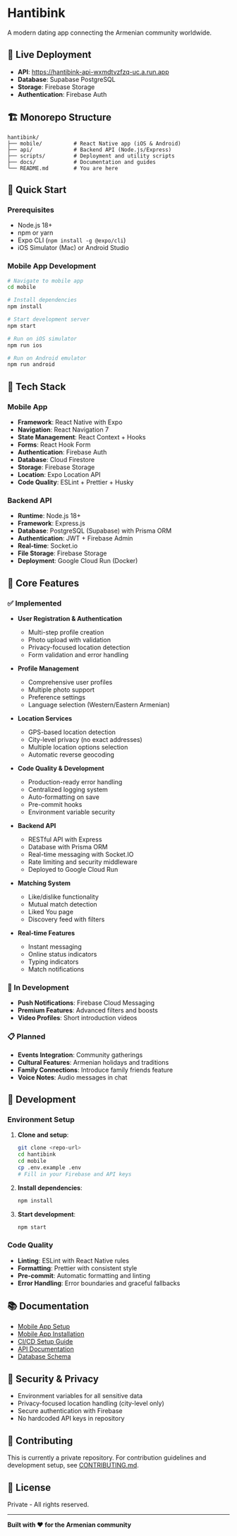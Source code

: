 # Hantibink

A modern dating app connecting the Armenian community worldwide.

## 🚀 Live Deployment

- **API**: https://hantibink-api-wxmdtvzfzq-uc.a.run.app
- **Database**: Supabase PostgreSQL
- **Storage**: Firebase Storage
- **Authentication**: Firebase Auth

## 🏗️ Monorepo Structure

```
hantibink/
├── mobile/          # React Native app (iOS & Android)
├── api/             # Backend API (Node.js/Express)
├── scripts/         # Deployment and utility scripts
├── docs/            # Documentation and guides
└── README.md        # You are here
```

## 🚀 Quick Start

### Prerequisites

- Node.js 18+
- npm or yarn
- Expo CLI (`npm install -g @expo/cli`)
- iOS Simulator (Mac) or Android Studio

### Mobile App Development

```bash
# Navigate to mobile app
cd mobile

# Install dependencies
npm install

# Start development server
npm start

# Run on iOS simulator
npm run ios

# Run on Android emulator
npm run android
```

## 📱 Tech Stack

### Mobile App

- **Framework**: React Native with Expo
- **Navigation**: React Navigation 7
- **State Management**: React Context + Hooks
- **Forms**: React Hook Form
- **Authentication**: Firebase Auth
- **Database**: Cloud Firestore
- **Storage**: Firebase Storage
- **Location**: Expo Location API
- **Code Quality**: ESLint + Prettier + Husky

### Backend API

- **Runtime**: Node.js 18+
- **Framework**: Express.js
- **Database**: PostgreSQL (Supabase) with Prisma ORM
- **Authentication**: JWT + Firebase Admin
- **Real-time**: Socket.io
- **File Storage**: Firebase Storage
- **Deployment**: Google Cloud Run (Docker)

## 🎯 Core Features

### ✅ Implemented

- **User Registration & Authentication**
  - Multi-step profile creation
  - Photo upload with validation
  - Privacy-focused location detection
  - Form validation and error handling

- **Profile Management**
  - Comprehensive user profiles
  - Multiple photo support
  - Preference settings
  - Language selection (Western/Eastern Armenian)

- **Location Services**
  - GPS-based location detection
  - City-level privacy (no exact addresses)
  - Multiple location options selection
  - Automatic reverse geocoding

- **Code Quality & Development**
  - Production-ready error handling
  - Centralized logging system
  - Auto-formatting on save
  - Pre-commit hooks
  - Environment variable security

- **Backend API**
  - RESTful API with Express
  - Database with Prisma ORM
  - Real-time messaging with Socket.IO
  - Rate limiting and security middleware
  - Deployed to Google Cloud Run

- **Matching System**
  - Like/dislike functionality
  - Mutual match detection
  - Liked You page
  - Discovery feed with filters

- **Real-time Features**
  - Instant messaging
  - Online status indicators
  - Typing indicators
  - Match notifications

### 🔄 In Development

- **Push Notifications**: Firebase Cloud Messaging
- **Premium Features**: Advanced filters and boosts
- **Video Profiles**: Short introduction videos

### 📋 Planned

- **Events Integration**: Community gatherings
- **Cultural Features**: Armenian holidays and traditions
- **Family Connections**: Introduce family friends feature
- **Voice Notes**: Audio messages in chat

## 🔧 Development

### Environment Setup

1. **Clone and setup**:

   ```bash
   git clone <repo-url>
   cd hantibink
   cd mobile
   cp .env.example .env
   # Fill in your Firebase and API keys
   ```

2. **Install dependencies**:

   ```bash
   npm install
   ```

3. **Start development**:
   ```bash
   npm start
   ```

### Code Quality

- **Linting**: ESLint with React Native rules
- **Formatting**: Prettier with consistent style
- **Pre-commit**: Automatic formatting and linting
- **Error Handling**: Error boundaries and graceful fallbacks

## 📚 Documentation

- [Mobile App Setup](./mobile/README.md)
- [Mobile App Installation](./docs/MOBILE_APP_INSTALL.md)
- [CI/CD Setup Guide](./docs/CI_CD_SETUP.md)
- [API Documentation](./api/README.md)
- [Database Schema](./api/prisma/schema.prisma)

## 🔐 Security & Privacy

- Environment variables for all sensitive data
- Privacy-focused location handling (city-level only)
- Secure authentication with Firebase
- No hardcoded API keys in repository

## 🤝 Contributing

This is currently a private repository. For contribution guidelines and development setup, see [CONTRIBUTING.md](./docs/contributing.md).

## 📄 License

Private - All rights reserved.

---

**Built with ❤️ for the Armenian community**
